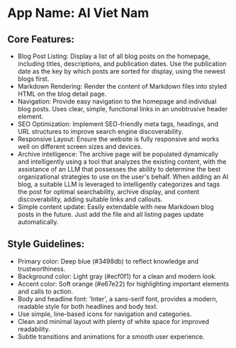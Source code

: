 # **App Name**: AI Viet Nam

## Core Features:

- Blog Post Listing: Display a list of all blog posts on the homepage, including titles, descriptions, and publication dates. Use the publication date as the key by which posts are sorted for display, using the newest blogs first.
- Markdown Rendering: Render the content of Markdown files into styled HTML on the blog detail page.
- Navigation: Provide easy navigation to the homepage and individual blog posts. Uses clear, simple, functional links in an unobtrusive header element.
- SEO Optimization: Implement SEO-friendly meta tags, headings, and URL structures to improve search engine discoverability.
- Responsive Layout: Ensure the website is fully responsive and works well on different screen sizes and devices.
- Archive intelligence: The archive page will be populated dynamically and intelligently using a tool that analyzes the existing content, with the assistance of an LLM that possesses the ability to determine the best organizational strategies to use on the user's behalf. When adding an AI blog, a suitable LLM is leveraged to intelligently categorizes and tags the post for optimal searchability, archive display, and content discoverability, adding suitable links and callouts.
- Simple content update: Easily extendable with new Markdown blog posts in the future. Just add the file and all listing pages update automatically.

## Style Guidelines:

- Primary color: Deep blue (#3498db) to reflect knowledge and trustworthiness.
- Background color: Light gray (#ecf0f1) for a clean and modern look.
- Accent color: Soft orange (#e67e22) for highlighting important elements and calls to action.
- Body and headline font: 'Inter', a sans-serif font, provides a modern, readable style for both headlines and body text.
- Use simple, line-based icons for navigation and categories.
- Clean and minimal layout with plenty of white space for improved readability.
- Subtle transitions and animations for a smooth user experience.